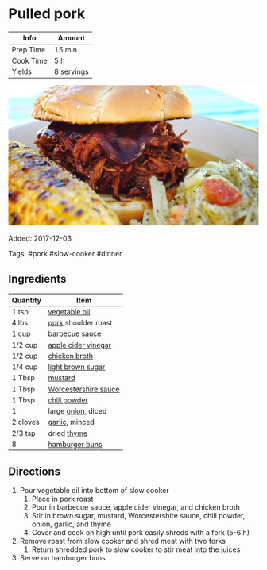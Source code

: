 # Pulled pork

| Info      | Amount     |
| --------- | ---------- |
| Prep Time | 15 min     |
| Cook Time | 5 h        |
| Yields    | 8 servings |

![Pulled pork](../_assets/pulled-pork.jpg)

Added: 2017-12-03

Tags: #pork #slow-cooker #dinner

## Ingredients

| Quantity | Item                                                            |
| -------- | --------------------------------------------------------------- |
| 1 tsp    | [vegetable oil](../_ingredients/vegetable-oil.md)               |
| 4 lbs    | [pork](../_ingredients/pork.md) shoulder roast                  |
| 1 cup    | [barbecue sauce](../_ingredients/barbecue-sauce.md)             |
| 1/2 cup  | [apple cider vinegar](../_ingredients/apple-cider-vinegar.md)   |
| 1/2 cup  | [chicken broth](../_ingredients/chicken-broth.md)               |
| 1/4 cup  | [light brown sugar](../_ingredients/brown-sugar.md)             |
| 1 Tbsp   | [mustard](../_ingredients/mustard.md)                           |
| 1 Tbsp   | [Worcestershire sauce](../_ingredients/worcestershire-sauce.md) |
| 1 Tbsp   | [chili powder](../_ingredients/chili-powder.md)                 |
| 1        | large [onion](../_ingredients/onion.md), diced                  |
| 2 cloves | [garlic](../_ingredients/garlic.md), minced                     |
| 2/3 tsp  | dried [thyme](../_ingredients/thyme.md)                         |
| 8        | [hamburger buns](../_ingredients/buns.md)                       |

## Directions

1. Pour vegetable oil into bottom of slow cooker
   1. Place in pork roast
   2. Pour in barbecue sauce, apple cider vinegar, and chicken broth
   3. Stir in brown sugar, mustard, Worcestershire sauce, chili powder, onion, garlic, and thyme
   4. Cover and cook on high until pork easily shreds with a fork (5-6 h)
2. Remove roast from slow cooker and shred meat with two forks
   1. Return shredded pork to slow cooker to stir meat into the juices
3. Serve on hamburger buns
